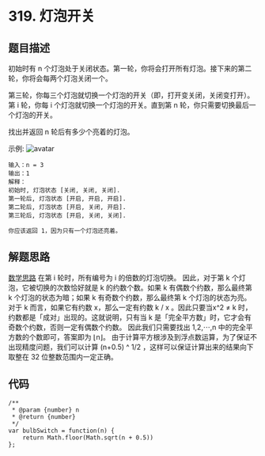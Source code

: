 # 319. 灯泡开关

## 题目描述
初始时有 n 个灯泡处于关闭状态。第一轮，你将会打开所有灯泡。接下来的第二轮，你将会每两个灯泡关闭一个。

第三轮，你每三个灯泡就切换一个灯泡的开关（即，打开变关闭，关闭变打开）。第 i 轮，你每 i 个灯泡就切换一个灯泡的开关。直到第 n 轮，你只需要切换最后一个灯泡的开关。

找出并返回 n 轮后有多少个亮着的灯泡。


示例:
![avatar](https://assets.leetcode.com/uploads/2020/11/05/bulb.jpg)
```
输入：n = 3
输出：1 
解释：
初始时, 灯泡状态 [关闭, 关闭, 关闭].
第一轮后, 灯泡状态 [开启, 开启, 开启].
第二轮后, 灯泡状态 [开启, 关闭, 开启].
第三轮后, 灯泡状态 [开启, 关闭, 关闭]. 

你应该返回 1，因为只有一个灯泡还亮着。
```

## 解题思路
[数学思路](https://leetcode-cn.com/problems/bulb-switcher/solution/deng-pao-kai-guan-by-leetcode-solution-rrgp/)
在第 i 轮时，所有编号为 i 的倍数的灯泡切换。
因此，对于第 k 个灯泡，它被切换的次数恰好就是 k 的约数个数。如果 k 有偶数个约数，那么最终第 k 个灯泡的状态为暗；如果 k 有奇数个约数，那么最终第 k 个灯泡的状态为亮。
对于 k 而言，如果它有约数 x，那么一定有约数 k / x 。因此只要当x^2 ≠ k 时，约数都是「成对」出现的。这就说明，只有当 k 是「完全平方数」时，它才会有奇数个约数，否则一定有偶数个约数。
因此我们只需要找出 1,2,⋯,n 中的完全平方数的个数即可，答案即为 ⌊n⌋。
由于计算平方根涉及到浮点数运算，为了保证不出现精度问题，我们可以计算 (n+0.5) ^ 1/2 ，这样可以保证计算出来的结果向下取整在 32 位整数范围内一定正确。

## 代码
```
/**
 * @param {number} n
 * @return {number}
 */
var bulbSwitch = function(n) {
    return Math.floor(Math.sqrt(n + 0.5))
};
```